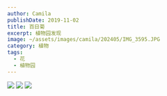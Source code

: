 ```yaml
---
author: Camila
publishDate: 2019-11-02
title: 百日菊
excerpt: 植物园发现
image: ~/assets/images/camila/202405/IMG_3595.JPG
category: 植物
tags:
  - 花
  - 植物园
---
```


![](~/assets/images/camila/202405/IMG_3595.JPG)
![](~/assets/images/camila/202405/IMG_3705.JPG)
![](~/assets/images/camila/202405/IMG_3706.JPG)
